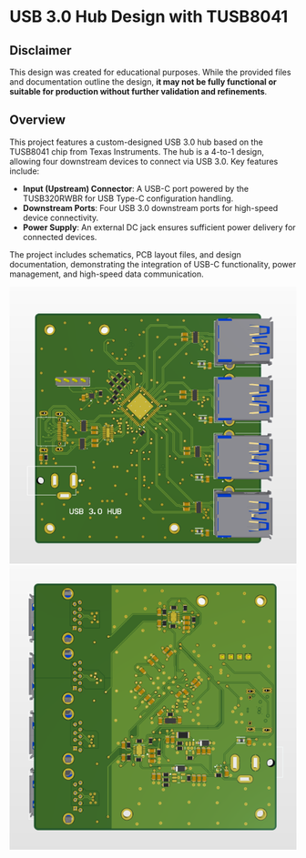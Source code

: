 # USB 3.0 Hub Design with TUSB8041

## Disclaimer
This design was created for educational purposes. While the provided files and documentation outline the design, **it may not be fully functional or suitable for production without further validation and refinements**.

## Overview
This project features a custom-designed USB 3.0 hub based on the TUSB8041 chip from Texas Instruments. The hub is a 4-to-1 design, allowing four downstream devices to connect via USB 3.0. Key features include:

* **Input (Upstream) Connector**: A USB-C port powered by the TUSB320RWBR for USB Type-C configuration handling.
* **Downstream Ports**: Four USB 3.0 downstream ports for high-speed device connectivity.
* **Power Supply**: An external DC jack ensures sufficient power delivery for connected devices.

The project includes schematics, PCB layout files, and design documentation, demonstrating the integration of USB-C functionality, power management, and high-speed data communication.

<div align="center">
  <img src="SlikeUsbHub/Screenshot_2.png" alt="photo1">
</div>
<div align="center">
  <img src="SlikeUsbHub/Screenshot_3.png" alt="photo1">
</div>


